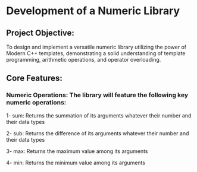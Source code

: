 # Development of a Numeric Library
## Project Objective:

To design and implement a versatile numeric library utilizing the power of Modern C++ templates, demonstrating a solid understanding of template programming, arithmetic operations, and operator overloading.

## Core Features:

### Numeric Operations: The library will feature the following key numeric operations:

1- sum: Returns the summation of its arguments whatever their number and their data types


2- sub: Returns the difference of its arguments whatever their number and their data types


3- max: Returns the maximum value among its arguments 


4- min: Returns the minimum value among its arguments



